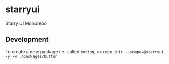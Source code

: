# starryui

Starry UI Monorepo

## Development

To create a new package i.e. called `button`, run `npm init --scope=@starryui -y -w ./packages/button`
